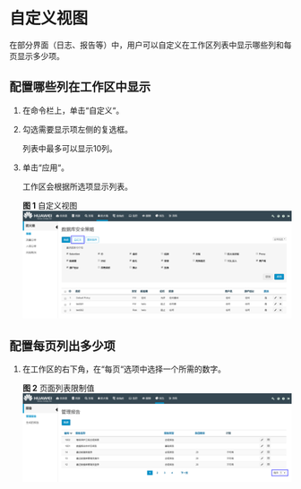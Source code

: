 # 自定义视图<a name="ZH-CN_TOPIC_0111166457"></a>

在部分界面（日志、报告等）中，用户可以自定义在工作区列表中显示哪些列和每页显示多少项。

## 配置哪些列在工作区中显示<a name="zh-cn_topic_0110574985_s109a3314ef2c41fbaf75e4561a009bfd"></a>

1.  在命令栏上，单击“自定义“。
2.  勾选需要显示项左侧的复选框。

    列表中最多可以显示10列。

3.  单击“应用“。

    工作区会根据所选项显示列表。

    **图 1**  自定义视图<a name="zh-cn_topic_0110574985_fig10523143718219"></a>  
    ![](figures/自定义视图.png "自定义视图")


## 配置每页列出多少项<a name="zh-cn_topic_0110574985_s840725f4a9964c4bb8a98eb3c18602d1"></a>

1.  在工作区的右下角，在“每页“选项中选择一个所需的数字。

    **图 2**  页面列表限制值<a name="zh-cn_topic_0110574985_fig48651840131018"></a>  
    ![](figures/页面列表限制值.png "页面列表限制值")


